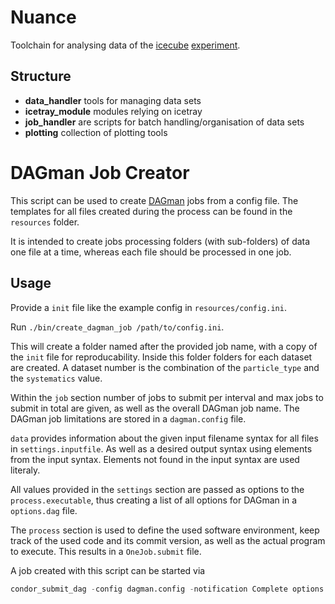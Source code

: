 # Nuance
Toolchain for analysing data of the [icecube](https://github.com/WIPACrepo) [experiment](http://icecube.wisc.edu/). 

## Structure
- **data_handler** tools for managing data sets
- **icetray_module** modules relying on icetray
- **job_handler** are scripts for batch handling/organisation of data sets
- **plotting** collection of plotting tools

# DAGman Job Creator
This script can be used to create [DAGman](https://research.cs.wisc.edu/htcondor/dagman/dagman.html) jobs from a config file. The templates for all files created during the process can be found in the `resources` folder.

It is intended to create jobs processing folders (with sub-folders) of data one file at a time, whereas each file should be processed in one job.

## Usage
Provide a `init` file like the example config in `resources/config.ini`.

Run `./bin/create_dagman_job /path/to/config.ini`.

This will create a folder named after the provided job name, with a copy of the `init` file for reproducability. Inside this folder folders for each dataset are created. A dataset number is the combination of the `particle_type` and the `systematics` value.

Within the `job` section number of jobs to submit per interval and max jobs to submit in total are given, as well as the overall DAGman job name. The DAGman job limitations are stored in a `dagman.config` file.

`data` provides information about the given input filename syntax for all files in `settings.inputfile`. As well as a desired output syntax using elements from the input syntax. Elements not found in the input syntax are used literaly.

All values provided in the `settings` section are passed as options to the `process.executable`, thus creating a list of all options for DAGman in a `options.dag` file.

The `process` section is used to define the used software environment, keep track of the used code and its commit version, as well as the actual program to execute. This results in a `OneJob.submit` file.

A job created with this script can be started via
```python
condor_submit_dag -config dagman.config -notification Complete options.dag
```

